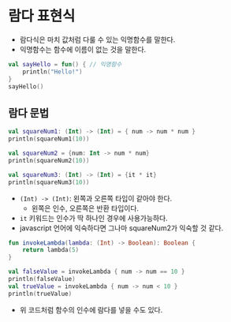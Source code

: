 # 람다 표현식

- 람다식은 마치 값처럼 다룰 수 있는 익명함수를 말한다.
- 익명함수는 함수에 이름이 없는 것을 말한다.

```kotlin
val sayHello = fun() { // 익명함수
    println("Hello!")
}
sayHello()
```

## 람다 문법

```kotlin
val squareNum1: (Int) -> (Int) = { num -> num * num }
println(squareNum1(10))

val squareNum2 = {num: Int -> num * num}
println(squareNum2(10))

val squareNum3: (Int) -> (Int) = {it * it}
println(squareNum3(10))
```

- `(Int) -> (Int)`: 왼쪽과 오른쪽 타입이 같아야 한다.
    - 왼쪽은 인수, 오른쪽은 반환 타입이다.
- `it` 키워드는 인수가 딱 하나인 경우에 사용가능하다.
- javascript 언어에 익숙하다면 그나마 squareNum2가 익숙할 것 같다.

```kotlin
fun invokeLambda(lambda: (Int) -> Boolean): Boolean {
    return lambda(5)
}

val falseValue = invokeLambda { num -> num == 10 }
println(falseValue)
val trueValue = invokeLambda { num -> num < 10 }
println(trueValue)
```

- 위 코드처럼 함수의 인수에 람다를 넣을 수도 있다.